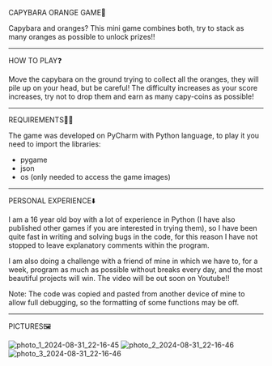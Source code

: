 CAPYBARA ORANGE GAME🍊

Capybara and oranges? This mini game combines both, try to stack as many oranges as possible to unlock prizes!!

--------------
HOW TO PLAY❓

Move the capybara on the ground trying to collect all the oranges, they will pile up on your head, but be careful! The difficulty increases as your score increases, try not to drop them and earn as many capy-coins as possible!

---------------------

REQUIREMENTS⛓️‍💥

The game was developed on PyCharm with Python language, to play it you need to import the libraries:
- pygame
- json
- os (only needed to access the game images)

----------------

PERSONAL EXPERIENCE⬇️

I am a 16 year old boy with a lot of experience in Python (I have also published other games if you are interested in trying them), so I have been quite fast in writing and solving bugs in the code, for this reason I have not stopped to leave explanatory comments within the program.

I am also doing a challenge with a friend of mine in which we have to, for a week, program as much as possible without breaks every day, and the most beautiful projects will win. The video will be out soon on Youtube!!

Note: The code was copied and pasted from another device of mine to allow full debugging, so the formatting of some functions may be off.

-------------------------

PICTURES🖼️

![photo_1_2024-08-31_22-16-45](https://github.com/user-attachments/assets/cbfbbb15-ed4e-4f7e-9f23-cb9c93314d2d)
![photo_2_2024-08-31_22-16-46](https://github.com/user-attachments/assets/25a9f5d1-f27b-4903-bcaa-5c388f3348fe)
![photo_3_2024-08-31_22-16-46](https://github.com/user-attachments/assets/a2141eb1-ea87-4eea-be09-9ac3fe1dcee8)
